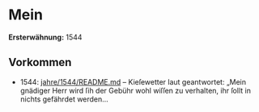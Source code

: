 # Mein

**Ersterwähnung:** 1544

## Vorkommen
- 1544: [jahre/1544/README.md](../jahre/1544/README.md) – Kieſewetter laut
geantwortet: „Mein gnädiger Herr wird ſih der Gebühr
wohl wiſſen zu verhalten, ihr ſollt in nichts gefährdet
werden...
